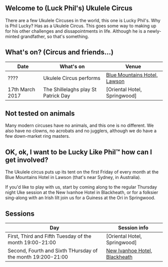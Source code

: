 
## Welcome to (Luck Phil's) Ukulele Circus

There are a few Ukulele Circuses in the world, this one is Lucky Phil's. Why is Phil Lucky? Has as a Ukulele Circus. This goes some way to making up for his other challenges and dissapointments in life. Although he is a newly-minted grandfather, so that's something.

## What's on? (Circus and friends...)

| Date             | What's on                                      | Venue  |
| -------------    | ------------- |--------------------------------|
| ????  | Ukulele Circus performs                                 | [Blue Mountains Hotel, Lawson] |  
| 17th March 2017  | The Shillelaghs play St Patrick Day          | [Oriental Hotel, Springwood] |


## Not tested on animals

Many modern circuses have no animals, and this one is no different. We also have no clowns, no acrobats and no jugglers, although we do have a few down-market ring masters.

## OK, ok, I want to be Lucky Like Phil™ how can I get involved?

The Ukulele circus puts up its tent on the first Friday of every month at the Blue Mountains Hotel in Lawson (that's near Sydney, in Australia).

If you'd like to play with us, start by coming along to the regular Thursday night Uke session at the New Ivanhoe Hotel in Blackheath, or for a folksier sing-along with an Irish lilt join us for a Guiness at the Ori in Springwood.

## Sessions

| Day | Session info                                                                           |
| --- | ---------------------------------------------------------------------------------------| 
| First, Third and Fifth Tuesday of the month 19:00-21:00     | [Oriental Hotel, Springwood]    |
| Second, Fourth and Sixth THursday of the month 19:200-21:00 | [New Ivanhoe Hotel, Blackheath]  |

[Orinetal Hotel, Springwood]: https://www.google.com.au/maps/place/Oriental+Hotel/@-33.6994905,150.5656596,17z/data=!3m1!4b1!4m5!3m4!1s0x6b127d68dbf659e1:0x29820df1f067a6bf!8m2!3d-33.699495!4d150.5678536
[Blue Mountains Hotel, Lawson]: https://www.google.com.au/maps/place/Blue+Mountains+Hotel/@-33.7196205,150.427793,17z/data=!3m1!4b1!4m5!3m4!1s0x6b12650fe9797be1:0xbfe1b3dda6062b5a!8m2!3d-33.719625!4d150.429987
[New Ivanhoe Hotel, Blackheath]: https://www.google.com.au/maps/place/New+Ivanhoe+Hotel/@-33.6359015,150.2831043,17z/data=!3m1!4b1!4m5!3m4!1s0x6b12721474cd64a9:0x49fb6d2e1d8e0d83!8m2!3d-33.635906!4d150.2852983

